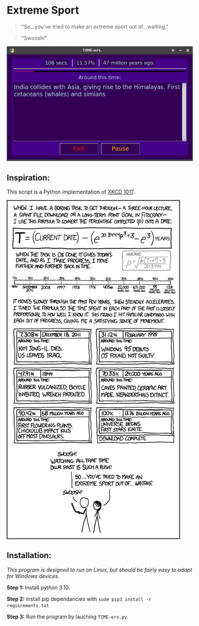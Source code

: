 # Extreme Sport

> "So...you've tried to make an extreme sport out of...waiting."

> "Swoosh!"

![Backward in time](screenshot.png "Backward in time")

## Inspiration:

This script is a Python implementation of [XKCD 1017](https://xkcd.com/1017/).

![Backward in time](backward_in_time.png "Backward in time")

## Installation:

*This program is designed to run on Linux, but should be fairly easy to adapt for Windows devices.*

**Step 1:** Install python 3.10.

**Step 2:** Install pip dependancies with `sude pip3 install -r requirements.txt`

**Step 3:** Run the program by lauching `TIME-ers.py`.
